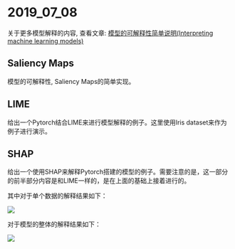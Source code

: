 # 2019_07_08

关于更多模型解释的内容, 查看文章: [模型的可解释性简单说明(Interpreting machine learning models)](https://mathpretty.com/10692.html)

## Saliency Maps

模型的可解释性, Saliency Maps的简单实现。

## LIME

给出一个Pytorch结合LIME来进行模型解释的例子。这里使用Iris dataset来作为例子进行演示。

## SHAP

给出一个使用SHAP来解释Pytorch搭建的模型的例子。需要注意的是，这一部分的前半部分内容是和LIME一样的，是在上面的基础上接着进行的。

其中对于单个数据的解释结果如下：

![](https://github.com/wmn7/ML_Practice/blob/master/2019_07_08/SHAP/pic/Snipaste_2019-12-26_15-25-53.jpg)

对于模型的整体的解释结果如下：

![](https://github.com/wmn7/ML_Practice/blob/master/2019_07_08/SHAP/pic/Snipaste_2019-12-26_15-25-44.jpg)